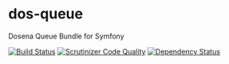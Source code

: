 # dos-queue
Dosena Queue Bundle for Symfony

[![Build Status](https://travis-ci.org/liverbool/dos-queue-bundle.svg?branch=master)](https://travis-ci.org/liverbool/dos-queue-bundle)
[![Scrutinizer Code Quality](https://scrutinizer-ci.com/g/liverbool/dos-queue-bundle/badges/quality-score.png?b=master)](https://scrutinizer-ci.com/g/liverbool/dos-queue-bundle/?branch=master)
[![Dependency Status](https://www.versioneye.com/user/projects/558a8ada306662001e0004b3/badge.svg?style=flat)](https://www.versioneye.com/user/projects/558a8ada306662001e0004b3)
